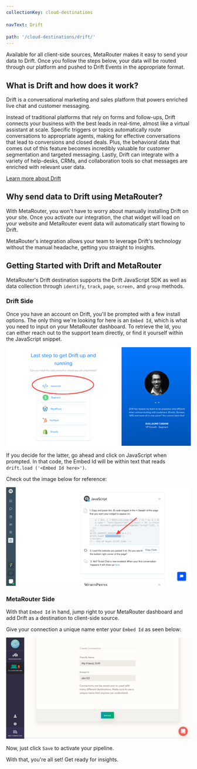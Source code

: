 ```yaml
---
collectionKey: cloud-destinations

navText: Drift

path: '/cloud-destinations/drift/'
---
```


Available for all client-side sources, MetaRouter makes it easy to send your data to Drift. Once you follow the steps below, your data will be routed through our platform and pushed to Drift Events in the appropriate format.

## What is Drift and how does it work?

Drift is a conversational marketing and sales platform that powers enriched live chat and customer messaging.

Instead of traditional platforms that rely on forms and follow-ups, Drift connects your business with the best leads in real-time, almost like a virtual assistant at scale. Specific triggers or topics automatically route conversations to appropriate agents, making for effective conversations that lead to conversions and closed deals. Plus, the behavioral data that comes out of this feature becomes incredibly valuable for customer segmentation and targeted messaging. Lastly, Drift can integrate with a variety of help-desks, CRMs, and collaboration tools so chat messages are enriched with relevant user data.

[Learn more about Drift](https://www.drift.com/)

## Why send data to Drift using MetaRouter?

With MetaRouter, you won't have to worry about manually installing Drift on your site. Once you activate our integration, the chat widget will load on your website and MetaRouter event data will automatically start flowing to Drift.

MetaRouter's integration allows your team to leverage Drift's technology without the manual headache, getting you straight to insights.

## Getting Started with Drift and MetaRouter

MetaRouter's Drift destination supports the Drift JavaScript SDK as well as data collection through `identify`, `track`, `page`, `screen,` and `group` methods.

### Drift Side

Once you have an account on Drift, you'll be prompted with a few install options. The only thing we're looking for here is an `Embed Id`, which is what you need to input on your MetaRouter dashboard. To retrieve the Id, you can either reach out to the support team directly, or find it yourself within the JavaScript snippet.

![drift1](/images/drift1.png)

If you decide for the latter, go ahead and click on JavaScript when prompted. In that code, the Embed Id will be within text that reads `drift.load ('<Embed Id here>')`.

Check out the image below for reference:

![drift2](/images/drift2.png)

### MetaRouter Side

With that `Embed Id` in hand, jump right to your MetaRouter dashboard and add Drift as a destination to client-side source.

Give your connection a unique name enter your `Embed Id` as seen below:

![drift3](/images/drift3v2.png)

Now, just click `Save` to activate your pipeline.

With that, you're all set! Get ready for insights.
